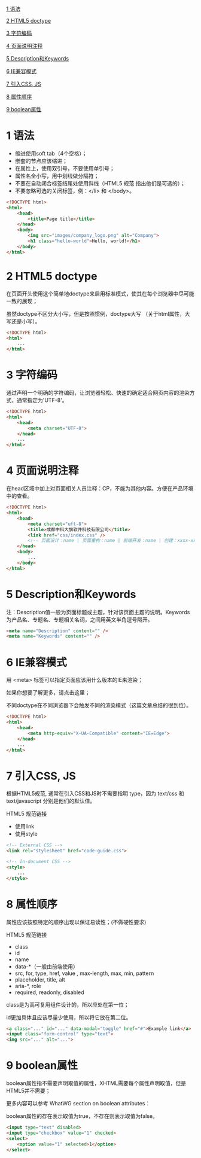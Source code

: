 [1 语法](#1-语法)  

[2 HTML5 doctype](#2-html5-doctype)  

[3 字符编码](#3-字符编码)  

[4 页面说明注释](#4-页面说明注释)  

[5 Description和Keywords](#5-Description和Keywords)  

[6 IE兼容模式](#6-IE兼容模式)  

[7 引入CSS, JS](#7-%E5%BC%95%E5%85%A5css-js)  

[8 属性顺序](#8-属性顺序)  

[9 boolean属性](#9-boolean属性)  













# 1 语法  


- 缩进使用soft tab（4个空格）；
- 嵌套的节点应该缩进；
- 在属性上，使用双引号，不要使用单引号；
- 属性名全小写，用中划线做分隔符；
- 不要在自动闭合标签结尾处使用斜线（HTML5 规范 指出他们是可选的）；
- 不要忽略可选的关闭标签，例：&lt;/li&gt; 和 &lt;/body&gt;。

```html
<!DOCTYPE html>
<html>
    <head>
        <title>Page title</title>
    </head>
    <body>
        <img src="images/company_logo.png" alt="Company">
        <h1 class="hello-world">Hello, world!</h1>
    </body>
</html>
```

# 2 HTML5 doctype

在页面开头使用这个简单地doctype来启用标准模式，使其在每个浏览器中尽可能一致的展现；  

虽然doctype不区分大小写，但是按照惯例，doctype大写 （关于html属性，大写还是小写）。  

```html
<!DOCTYPE html>
<html>
    ...
</html>

```

# 3 字符编码

通过声明一个明确的字符编码，让浏览器轻松、快速的确定适合网页内容的渲染方式，通常指定为'UTF-8'。  
  

```html
<!DOCTYPE html>
<html>
    <head>
        <meta charset="UTF-8">
    </head>
    ...
</html>
```

# 4 页面说明注释

在head区域中加上对页面相关人员注释：CP，不能为其他内容。方便在产品环境中的查看。  
  

```html
<!DOCTYPE html>
<html>
    <head>
        <meta charset="uft-8">
        <title>成都中科大旗软件科技有限公司</title>
        <link href="css/index.css" />
        <!-- 页面设计：name | 页面重构：name | 前端开发：name | 创建：xxxx-xx-xx -->
    </head>
    <body>
        ...
    </body>
</html> 
```

# 5 Description和Keywords

注：Description值一般为页面标题或主题，针对该页面主题的说明。Keywords为产品名、专题名、专题相关名词，之间用英文半角逗号隔开。  
 

```html
<meta name="Description" content="" />
<meta name="Keywords" content="" />
```

# 6 IE兼容模式

用 &lt;meta&gt; 标签可以指定页面应该用什么版本的IE来渲染；  

如果你想要了解更多，请点击这里；  

不同doctype在不同浏览器下会触发不同的渲染模式（这篇文章总结的很到位）。    

 

```html
<!DOCTYPE html>
<html>
    <head>
        <meta http-equiv="X-UA-Compatible" content="IE=Edge">
    </head>
    ...
</html>
```

# 7 引入CSS, JS

根据HTML5规范, 通常在引入CSS和JS时不需要指明 type，因为 text/css 和 text/javascript 分别是他们的默认值。  

HTML5 规范链接  

- 使用link
- 使用style 

 

```html
<!-- External CSS -->
<link rel="stylesheet" href="code-guide.css">

<!-- In-document CSS -->
<style>
    ...
</style>
```

# 8 属性顺序

属性应该按照特定的顺序出现以保证易读性；(不做硬性要求)  


HTML5 规范链接  

- class
- id
- name
- data-*（一般由前端使用）
- src, for, type, href, value , max-length, max, min, pattern
- placeholder, title, alt
- aria-*, role
- required, readonly, disabled

class是为高可复用组件设计的，所以应处在第一位；  

id更加具体且应该尽量少使用，所以将它放在第二位。  


```html
<a class="..." id="..." data-modal="toggle" href="#">Example link</a>
<input class="form-control" type="text">
<img src="..." alt="...">
```

# 9 boolean属性

boolean属性指不需要声明取值的属性，XHTML需要每个属性声明取值，但是HTML5并不需要；  

更多内容可以参考 WhatWG section on boolean attributes：  

boolean属性的存在表示取值为true，不存在则表示取值为false。  
 


```html
<input type="text" disabled>
<input type="checkbox" value="1" checked>
<select>
    <option value="1" selected>1</option>
</select>
```







